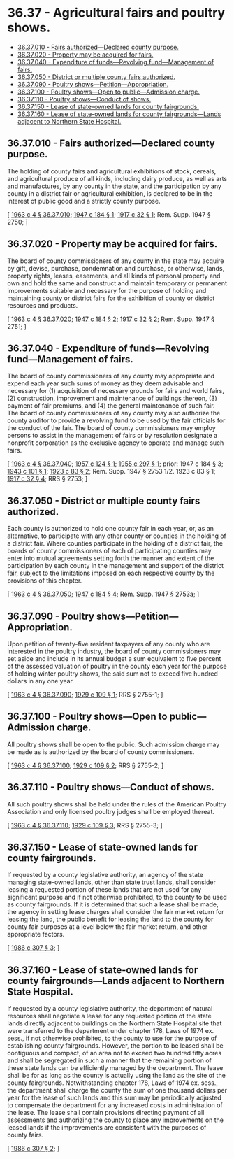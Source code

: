 # 36.37 - Agricultural fairs and poultry shows.
* [36.37.010 - Fairs authorized—Declared county purpose.](#3637010---fairs-authorizeddeclared-county-purpose)
* [36.37.020 - Property may be acquired for fairs.](#3637020---property-may-be-acquired-for-fairs)
* [36.37.040 - Expenditure of funds—Revolving fund—Management of fairs.](#3637040---expenditure-of-fundsrevolving-fundmanagement-of-fairs)
* [36.37.050 - District or multiple county fairs authorized.](#3637050---district-or-multiple-county-fairs-authorized)
* [36.37.090 - Poultry shows—Petition—Appropriation.](#3637090---poultry-showspetitionappropriation)
* [36.37.100 - Poultry shows—Open to public—Admission charge.](#3637100---poultry-showsopen-to-publicadmission-charge)
* [36.37.110 - Poultry shows—Conduct of shows.](#3637110---poultry-showsconduct-of-shows)
* [36.37.150 - Lease of state-owned lands for county fairgrounds.](#3637150---lease-of-state-owned-lands-for-county-fairgrounds)
* [36.37.160 - Lease of state-owned lands for county fairgrounds—Lands adjacent to Northern State Hospital.](#3637160---lease-of-state-owned-lands-for-county-fairgroundslands-adjacent-to-northern-state-hospital)
## 36.37.010 - Fairs authorized—Declared county purpose.
The holding of county fairs and agricultural exhibitions of stock, cereals, and agricultural produce of all kinds, including dairy produce, as well as arts and manufactures, by any county in the state, and the participation by any county in a district fair or agricultural exhibition, is declared to be in the interest of public good and a strictly county purpose.

\[ [1963 c 4 § 36.37.010](http://leg.wa.gov/CodeReviser/documents/sessionlaw/1963c4.pdf?cite=1963%20c%204%20§%2036.37.010); [1947 c 184 § 1](http://leg.wa.gov/CodeReviser/documents/sessionlaw/1947c184.pdf?cite=1947%20c%20184%20§%201); [1917 c 32 § 1](http://leg.wa.gov/CodeReviser/documents/sessionlaw/1917c32.pdf?cite=1917%20c%2032%20§%201); Rem. Supp. 1947 § 2750; \]

## 36.37.020 - Property may be acquired for fairs.
The board of county commissioners of any county in the state may acquire by gift, devise, purchase, condemnation and purchase, or otherwise, lands, property rights, leases, easements, and all kinds of personal property and own and hold the same and construct and maintain temporary or permanent improvements suitable and necessary for the purpose of holding and maintaining county or district fairs for the exhibition of county or district resources and products.

\[ [1963 c 4 § 36.37.020](http://leg.wa.gov/CodeReviser/documents/sessionlaw/1963c4.pdf?cite=1963%20c%204%20§%2036.37.020); [1947 c 184 § 2](http://leg.wa.gov/CodeReviser/documents/sessionlaw/1947c184.pdf?cite=1947%20c%20184%20§%202); [1917 c 32 § 2](http://leg.wa.gov/CodeReviser/documents/sessionlaw/1917c32.pdf?cite=1917%20c%2032%20§%202); Rem. Supp. 1947 § 2751; \]

## 36.37.040 - Expenditure of funds—Revolving fund—Management of fairs.
The board of county commissioners of any county may appropriate and expend each year such sums of money as they deem advisable and necessary for (1) acquisition of necessary grounds for fairs and world fairs, (2) construction, improvement and maintenance of buildings thereon, (3) payment of fair premiums, and (4) the general maintenance of such fair. The board of county commissioners of any county may also authorize the county auditor to provide a revolving fund to be used by the fair officials for the conduct of the fair. The board of county commissioners may employ persons to assist in the management of fairs or by resolution designate a nonprofit corporation as the exclusive agency to operate and manage such fairs.

\[ [1963 c 4 § 36.37.040](http://leg.wa.gov/CodeReviser/documents/sessionlaw/1963c4.pdf?cite=1963%20c%204%20§%2036.37.040); [1957 c 124 § 1](http://leg.wa.gov/CodeReviser/documents/sessionlaw/1957c124.pdf?cite=1957%20c%20124%20§%201); [1955 c 297 § 1](http://leg.wa.gov/CodeReviser/documents/sessionlaw/1955c297.pdf?cite=1955%20c%20297%20§%201); prior:   1947 c 184 § 3; [1943 c 101 § 1](http://leg.wa.gov/CodeReviser/documents/sessionlaw/1943c101.pdf?cite=1943%20c%20101%20§%201); [1923 c 83 § 2](http://leg.wa.gov/CodeReviser/documents/sessionlaw/1923c83.pdf?cite=1923%20c%2083%20§%202); Rem. Supp. 1947 § 2753 1/2.   1923 c 83 § 1; [1917 c 32 § 4](http://leg.wa.gov/CodeReviser/documents/sessionlaw/1917c32.pdf?cite=1917%20c%2032%20§%204); RRS § 2753; \]

## 36.37.050 - District or multiple county fairs authorized.
Each county is authorized to hold one county fair in each year, or, as an alternative, to participate with any other county or counties in the holding of a district fair. Where counties participate in the holding of a district fair, the boards of county commissioners of each of participating counties may enter into mutual agreements setting forth the manner and extent of the participation by each county in the management and support of the district fair, subject to the limitations imposed on each respective county by the provisions of this chapter.

\[ [1963 c 4 § 36.37.050](http://leg.wa.gov/CodeReviser/documents/sessionlaw/1963c4.pdf?cite=1963%20c%204%20§%2036.37.050); [1947 c 184 § 4](http://leg.wa.gov/CodeReviser/documents/sessionlaw/1947c184.pdf?cite=1947%20c%20184%20§%204); Rem. Supp. 1947 § 2753a; \]

## 36.37.090 - Poultry shows—Petition—Appropriation.
Upon petition of twenty-five resident taxpayers of any county who are interested in the poultry industry, the board of county commissioners may set aside and include in its annual budget a sum equivalent to five percent of the assessed valuation of poultry in the county each year for the purpose of holding winter poultry shows, the said sum not to exceed five hundred dollars in any one year.

\[ [1963 c 4 § 36.37.090](http://leg.wa.gov/CodeReviser/documents/sessionlaw/1963c4.pdf?cite=1963%20c%204%20§%2036.37.090); [1929 c 109 § 1](http://leg.wa.gov/CodeReviser/documents/sessionlaw/1929c109.pdf?cite=1929%20c%20109%20§%201); RRS § 2755-1; \]

## 36.37.100 - Poultry shows—Open to public—Admission charge.
All poultry shows shall be open to the public. Such admission charge may be made as is authorized by the board of county commissioners.

\[ [1963 c 4 § 36.37.100](http://leg.wa.gov/CodeReviser/documents/sessionlaw/1963c4.pdf?cite=1963%20c%204%20§%2036.37.100); [1929 c 109 § 2](http://leg.wa.gov/CodeReviser/documents/sessionlaw/1929c109.pdf?cite=1929%20c%20109%20§%202); RRS § 2755-2; \]

## 36.37.110 - Poultry shows—Conduct of shows.
All such poultry shows shall be held under the rules of the American Poultry Association and only licensed poultry judges shall be employed thereat.

\[ [1963 c 4 § 36.37.110](http://leg.wa.gov/CodeReviser/documents/sessionlaw/1963c4.pdf?cite=1963%20c%204%20§%2036.37.110); [1929 c 109 § 3](http://leg.wa.gov/CodeReviser/documents/sessionlaw/1929c109.pdf?cite=1929%20c%20109%20§%203); RRS § 2755-3; \]

## 36.37.150 - Lease of state-owned lands for county fairgrounds.
If requested by a county legislative authority, an agency of the state managing state-owned lands, other than state trust lands, shall consider leasing a requested portion of these lands that are not used for any significant purpose and if not otherwise prohibited, to the county to be used as county fairgrounds. If it is determined that such a lease shall be made, the agency in setting lease charges shall consider the fair market return for leasing the land, the public benefit for leasing the land to the county for county fair purposes at a level below the fair market return, and other appropriate factors.

\[ [1986 c 307 § 3](http://leg.wa.gov/CodeReviser/documents/sessionlaw/1986c307.pdf?cite=1986%20c%20307%20§%203); \]

## 36.37.160 - Lease of state-owned lands for county fairgrounds—Lands adjacent to Northern State Hospital.
If requested by a county legislative authority, the department of natural resources shall negotiate a lease for any requested portion of the state lands directly adjacent to buildings on the Northern State Hospital site that were transferred to the department under chapter 178, Laws of 1974 ex. sess., if not otherwise prohibited, to the county to use for the purpose of establishing county fairgrounds. However, the portion to be leased shall be contiguous and compact, of an area not to exceed two hundred fifty acres and shall be segregated in such a manner that the remaining portion of these state lands can be efficiently managed by the department. The lease shall be for as long as the county is actually using the land as the site of the county fairgrounds. Notwithstanding chapter 178, Laws of 1974 ex. sess., the department shall charge the county the sum of one thousand dollars per year for the lease of such lands and this sum may be periodically adjusted to compensate the department for any increased costs in administration of the lease. The lease shall contain provisions directing payment of all assessments and authorizing the county to place any improvements on the leased lands if the improvements are consistent with the purposes of county fairs.

\[ [1986 c 307 § 2](http://leg.wa.gov/CodeReviser/documents/sessionlaw/1986c307.pdf?cite=1986%20c%20307%20§%202); \]

